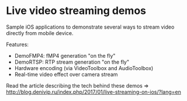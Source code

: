 # Live video streaming demos

Sample iOS applications to demonstrate several ways to stream video directly from mobile device.

Features:
- DemoFMP4: fMP4 generation "on the fly"
- DemoRTSP: RTP stream generation "on the fly"
- Hardware encoding (via VideoToolbox and AudioToolbox)
- Real-time video effect over camera stream

Read the article describing the tech behind these demos => http://blog.denivip.ru/index.php/2017/01/live-streaming-on-ios/?lang=en
